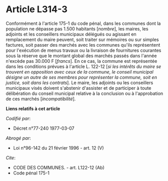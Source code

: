 # Article L314-3

Conformément à l'article 175-1 du code pénal, dans les communes dont la population ne dépasse pas 1.500 habitants [*nombre*],
les maires, les adjoints et les conseillers municipaux délégués ou agissant en remplacement du maire peuvent, soit traiter
sur mémoires ou sur simples factures, soit passer des marchés avec les communes qu'ils représentent pour l'exécution de menus
travaux ou la livraison de fournitures courantes sous la réserve que le montant global des marchés passés dans l'année
n'excède pas 30.000 F [*francs*]. En ce cas, la commune est représentée dans les conditions prévues à l'article L. 122-12
[*si les intérêts du maire se trouvent en opposition avec ceux de la commune, le conseil municipal désigne un autre de ses
membres pour représenter la commune, soit en justice, soit dans les contrats*]. Le maire, les adjoints ou les conseillers
municipaux visés doivent s'abstenir d'assister et de participer à toute délibération du conseil municipal relative à la
conclusion ou à l'approbation de ces marchés [*incompatibilité*].

**Liens relatifs à cet article**

_Codifié par_:

  - Décret n°77-240 1977-03-07

_Abrogé par_:

  - Loi n°96-142 du 21 février 1996 - art. 12 (V)

_Cite_:

  - CODE DES COMMUNES. - art. L122-12 (Ab)
  - Code pénal 175-1
